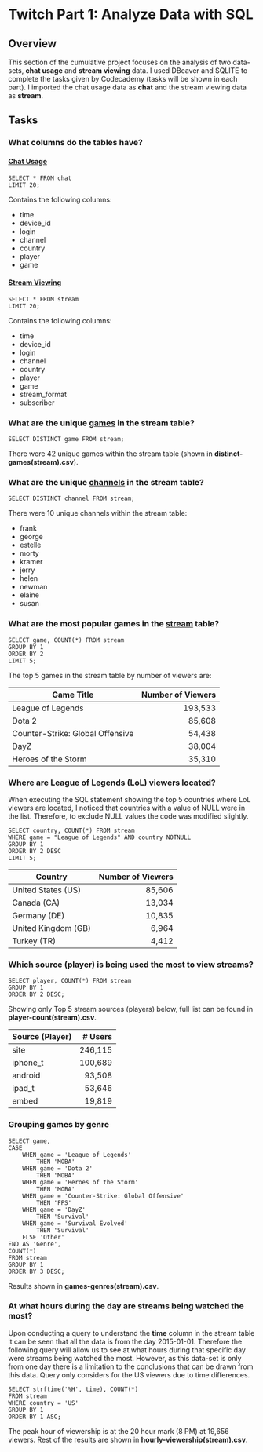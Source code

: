 # Twitch Part 1: Analyze Data with SQL

## Overview

This section of the cumulative project focuses on the analysis of two data-sets, **chat usage** and **stream viewing** data. I used DBeaver and SQLITE to complete the tasks given by Codecademy (tasks will be shown in each part). I imported the chat usage data as **chat** and the stream viewing data as **stream**.

## Tasks

### What columns do the tables have?

#### <u>Chat Usage</u>

```sqlite
SELECT * FROM chat
LIMIT 20;
```

Contains the following columns:

- time
- device_id
- login
- channel
- country
- player
- game

#### <u>Stream Viewing</u>

```sqlite
SELECT * FROM stream
LIMIT 20;
```

Contains the following columns:

- time
- device_id
- login
- channel
- country
- player
- game
- stream_format
- subscriber

### What are the unique <u>games</u> in the stream table?

```sqlite
SELECT DISTINCT game FROM stream;
```

There were 42 unique games within the stream table (shown in **distinct-games(stream).csv**).

### What are the unique <u>channels</u> in the stream table?

```sqlite
SELECT DISTINCT channel FROM stream;
```

There were 10 unique channels within the stream table:

- frank
- george
- estelle
- morty
- kramer
- jerry
- helen
- newman
- elaine
- susan

### What are the most popular games in the <u>stream</u> table?

```sqlite
SELECT game, COUNT(*) FROM stream
GROUP BY 1
ORDER BY 2
LIMIT 5;
```

The top 5 games in the stream table by number of viewers are:

| Game Title                       | Number of Viewers |
| -------------------------------- | ----------------: |
| League of Legends                |           193,533 |
| Dota 2                           |            85,608 |
| Counter-Strike: Global Offensive |            54,438 |
| DayZ                             |            38,004 |
| Heroes of the Storm              |            35,310 |

### Where are League of Legends (LoL) viewers located?

When executing the SQL statement showing the top 5 countries where LoL viewers are located, I noticed that countries with a value of NULL were in the list. Therefore, to exclude NULL values the code was modified slightly.

```sqlite
SELECT country, COUNT(*) FROM stream
WHERE game = "League of Legends" AND country NOTNULL
GROUP BY 1
ORDER BY 2 DESC
LIMIT 5;
```

| Country             | Number of Viewers |
| ------------------- | ----------------: |
| United States (US)  |            85,606 |
| Canada (CA)         |            13,034 |
| Germany (DE)        |            10,835 |
| United Kingdom (GB) |             6,964 |
| Turkey (TR)         |             4,412 |

### Which source (player) is being used the most to view streams?

```sqlite
SELECT player, COUNT(*) FROM stream
GROUP BY 1
ORDER BY 2 DESC;
```

Showing only Top 5 stream sources (players) below, full list can be found in **player-count(stream).csv**.

| Source (Player) | # Users |
| --------------- | ------: |
| site            | 246,115 |
| iphone_t        | 100,689 |
| android         |  93,508 |
| ipad_t          |  53,646 |
| embed           |  19,819 |

### Grouping games by genre

```sqlite
SELECT game,
CASE
	WHEN game = 'League of Legends'
		THEN 'MOBA'
	WHEN game = 'Dota 2'
		THEN 'MOBA'
	WHEN game = 'Heroes of the Storm'
		THEN 'MOBA'
	WHEN game = 'Counter-Strike: Global Offensive'
		THEN 'FPS'
	WHEN game = 'DayZ'
		THEN 'Survival'
	WHEN game = 'Survival Evolved'
    	THEN 'Survival'
    ELSE 'Other'
END AS 'Genre',
COUNT(*)
FROM stream
GROUP BY 1
ORDER BY 3 DESC;
```

Results shown in **games-genres(stream).csv**.

### At what hours during the day are streams being watched the most?

Upon conducting a query to understand the **time** column in the stream table it can be seen that all the data is from the day 2015-01-01. Therefore the following query will allow us to see at what hours during that specific day were streams being watched the most. However, as this data-set is only from one day there is a limitation to the conclusions that can be drawn from this data. Query only considers for the US viewers due to time differences.

```sqlite
SELECT strftime('%H', time), COUNT(*)
FROM stream
WHERE country = 'US'
GROUP BY 1
ORDER BY 1 ASC;
```

The peak hour of viewership is at the 20 hour mark (8 PM) at 19,656 viewers. Rest of the results are shown in **hourly-viewership(stream).csv**.